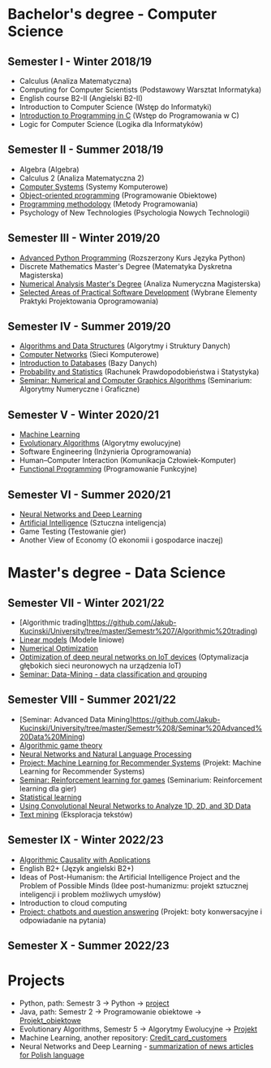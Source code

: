 # Bachelor's degree - Computer Science
## Semester I - Winter 2018/19
- Calculus (Analiza Matematyczna)
- Computing for Computer Scientists (Podstawowy Warsztat Informatyka)
- English course B2-II (Angielski B2-II)
- Introduction to Computer Science (Wstęp do Informatyki)
- [Introduction to Programming in C](https://github.com/Jakub-Kucinski/University/tree/master/Semestr%201/C) (Wstęp do Programowania w C)
- Logic for Computer Science (Logika dla Informatyków)

## Semester II - Summer 2018/19
- Algebra (Algebra)
- Calculus 2 (Analiza Matematyczna 2)
- [Computer Systems](https://github.com/Jakub-Kucinski/University/tree/master/Semestr%202/Systemy_Komputerowe) (Systemy Komputerowe)
- [Object-oriented programming](https://github.com/Jakub-Kucinski/University/tree/master/Semestr%202/Programowanie%20obiektowe) (Programowanie Obiektowe)
- [Programming methodology](https://github.com/Jakub-Kucinski/University/tree/master/Semestr%202/Metody%20Programowania) (Metody Programowania)
- Psychology of New Technologies (Psychologia Nowych Technologii)

## Semester III - Winter 2019/20
- [Advanced Python Programming](https://github.com/Jakub-Kucinski/University/tree/master/Semestr%203/Python) (Rozszerzony Kurs Języka Python)
- Discrete Mathematics Master's Degree (Matematyka Dyskretna Magisterska)
- [Numerical Analysis Master's Degree](https://github.com/Jakub-Kucinski/University/tree/master/Semestr%203/Analiza%20Numeryczna) (Analiza Numeryczna Magisterska)
- [Selected Areas of Practical Software Development](https://github.com/Jakub-Kucinski/University/tree/master/Semestr%203/Wybrane%20Elementy%20Praktyki%20Projektowania%20Oprogramowania) (Wybrane Elementy Praktyki Projektowania Oprogramowania)

## Semester IV - Summer 2019/20
- [Algorithms and Data Structures](https://github.com/Jakub-Kucinski/University/tree/master/Semestr%204/Algorytmy%20i%20Struktury%20Danych) (Algorytmy i Struktury Danych)
- [Computer Networks](https://github.com/Jakub-Kucinski/University/tree/master/Semestr%204/Sieci%20Komputerowe) (Sieci Komputerowe)
- [Introduction to Databases](https://github.com/Jakub-Kucinski/University/tree/master/Semestr%204/Bazy%20Danych/SQL) (Bazy Danych)
- [Probability and Statistics](https://github.com/Jakub-Kucinski/University/tree/master/Semestr%204/Rachunek%20Prawdopodobie%C5%84stwa%20i%20Statystyka) (Rachunek Prawdopodobieństwa i Statystyka)
- [Seminar: Numerical and Computer Graphics Algorithms](https://github.com/Jakub-Kucinski/University/tree/master/Semestr%204/Seminarium%20Algorytmy%20numeryczne%20i%20graficzne) (Seminarium: Algorytmy Numeryczne i Graficzne)

## Semester V - Winter 2020/21
- [Machine Learning](https://github.com/Jakub-Kucinski/University/tree/master/Semestr%205/Machine%20Learning)
- [Evolutionary Algorithms](https://github.com/Jakub-Kucinski/University/tree/master/Semestr%205/Algorytmy%20Ewolucyjne) (Algorytmy ewolucyjne)
- Software Engineering (Inżynieria Oprogramowania)
- Human–Computer Interaction (Komunikacja Człowiek-Komputer)
- [Functional Programming](https://github.com/Jakub-Kucinski/University/tree/master/Semestr%205/Programowanie%20Funkcyjne) (Programowanie Funkcyjne)

## Semester VI - Summer 2020/21
- [Neural Networks and Deep Learning](https://github.com/Jakub-Kucinski/University/tree/master/Semestr%206/Neural%20Networks%20and%20Deep%20Learning)
- [Artificial Intelligence](https://github.com/Jakub-Kucinski/University/tree/master/Semestr%206/Sztuczna%20Inteligencja) (Sztuczna inteligencja)
- Game Testing (Testowanie gier)
- Another View of Economy (O ekonomii i gospodarce inaczej)


# Master's degree - Data Science

## Semester VII - Winter 2021/22
- [Algorithmic trading]https://github.com/Jakub-Kucinski/University/tree/master/Semestr%207/Algorithmic%20trading)
- [Linear models](https://github.com/Jakub-Kucinski/University/tree/master/Semestr%207/Linear%20models) (Modele liniowe)
- [Numerical Optimization](https://github.com/Jakub-Kucinski/University/tree/master/Semestr%207/Numerical%20Optimization)
- [Optimization of deep neural networks on IoT devices](https://github.com/Jakub-Kucinski/University/tree/master/) (Optymalizacja głębokich sieci neuronowych na urządzenia IoT)
- [Seminar: Data-Mining - data classification and grouping](https://github.com/Jakub-Kucinski/University/tree/master/Semestr%207/Seminar%20Data-Mining%20-%20data%20classification%20and%20grouping) 

## Semester VIII - Summer 2021/22
- [Seminar: Advanced Data Mining]https://github.com/Jakub-Kucinski/University/tree/master/Semestr%208/Seminar%20Advanced%20Data%20Mining)
- [Algorithmic game theory](https://github.com/Jakub-Kucinski/University/tree/master/Semestr%208/Algorithmic%20game%20theory)
- [Neural Networks and Natural Language Processing](https://github.com/Jakub-Kucinski/University/tree/master/Semestr%208/Neural%20Networks%20and%20Natural%20Language%20Processing)
- [Project: Machine Learning for Recommender Systems](https://github.com/Jakub-Kucinski/University/tree/master/Semestr%208/Project%20Machine%20Learning%20for%20Recommender%20Systems) (Projekt: Machine Learning for Recommender Systems)
- [Seminar: Reinforcement learning for games](https://github.com/Jakub-Kucinski/University/tree/master/Semestr%208/Seminar%20Reinforcement%20learning%20for%20games) (Seminarium: Reinforcement learning dla gier)
- [Statistical learning](https://github.com/Jakub-Kucinski/University/tree/master/Semestr%208/Statistical%20learning)
- [Using Convolutional Neural Networks to Analyze 1D, 2D, and 3D Data](https://github.com/Jakub-Kucinski/University/tree/master/Semestr%208/Using%20Convolutional%20Neural%20Networks%20to%20Analyze%201D%2C%202D%2C%20and%203D%20Data)
- [Text mining](https://github.com/Jakub-Kucinski/University/tree/master/Semestr%208/Text%20mining) (Eksploracja tekstów)

## Semester IX - Winter 2022/23
- [Algorithmic Causality with Applications](https://github.com/Jakub-Kucinski/University/tree/master/Semestr%209/Algorithmic%20Causality%20with%20Applications)
- English B2+ (Język angielski B2+)
- Ideas of Post-Humanism: the Artificial Intelligence Project and the Problem of Possible Minds (Idee post-humanizmu: projekt sztucznej inteligencji i problem możliwych umysłów)
- Introduction to cloud computing
- [Project: chatbots and question answering](https://github.com/Jakub-Kucinski/University/tree/master/) (Projekt: boty konwersacyjne i odpowiadanie na pytania)

## Semester X - Summer 2022/23


# Projects
- Python, path: Semestr 3 -> Python -> [project](https://github.com/Jakub-Kucinski/University/tree/master/Semestr%203/Python/project)
- Java, path: Semestr 2 -> Programowanie obiektowe -> [Projekt_obiektowe](https://github.com/Jakub-Kucinski/University/tree/master/Semestr%202/Programowanie%20obiektowe/Projekt_obiektowe)
- Evolutionary Algorithms, Semestr 5 -> Algorytmy Ewolucyjne -> [Projekt](https://github.com/Jakub-Kucinski/University/tree/master/Semestr%205/Algorytmy%20Ewolucyjne/Projekt)
- Machine Learning, another repository: [Credit_card_customers](https://github.com/Jakub-Kucinski/Credit_card_customers)
- Neural Networks and Deep Learning - [summarization of news articles for Polish language](https://github.com/Jakub-Kucinski/University/tree/master/Semestr%206/Neural%20Networks%20and%20Deep%20Learning/SummarizationForPolishLanguage)

